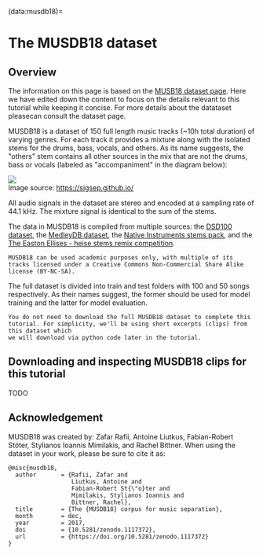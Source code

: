 (data:musdb18)=
# The MUSDB18 dataset

## Overview
The information on this page is based on the [MUSB18 dataset page](https://sigsep.github.io/datasets/musdb.html). Here we have edited down the content 
to focus on the details relevant to this tutorial while keeping it concise. For more details about the datataset pleasecan consult the dataset page.

MUSDB18 is a dataset of 150 full length music tracks (~10h total duration) of varying genres. For each track it provides a mixture along with the isolated stems for the 
drums, bass, vocals, and others. As its name suggests, the "others" stem contains all other sources in the mix that are not the drums, bass or vocals (labeled as 
"accompaniment" in the diagram below):

<img src=https://sigsep.github.io/assets/img/musheader.41c6bf29.png><br/>
Image source: https://sigsep.github.io/

All audio signals in the dataset are stereo and encoded at a sampling rate of 44.1 kHz. The mixture signal is identical to the sum of the stems.

The data in MUSDB18 is compiled from multiple sources: 
the [DSD100 dataset](dsd100.md), 
the [MedleyDB dataset](http://medleydb.weebly.com), 
the [Native Instruments stems pack](https://www.native-instruments.com/en/specials/stems-for-all/free-stems-tracks/),
and the [The Easton Ellises - heise stems remix competition](https://www.heise.de/ct/artikel/c-t-Remix-Wettbewerb-The-Easton-Ellises-2542427.html#englisch).

```{note{
MUSDB18 can be used academic purposes only, with multiple of its tracks licensed under a Creative Commons Non-Commercial Share Alike license (BY-NC-SA).
```

The full dataset is divided into train and test folders with 100 and 50 songs respectively. As their names suggest, the former should be used for model training and 
the latter for model evaluation.

```{note}
You do not need to download the full MUSDB18 dataset to complete this tutorial. For simplicity, we'll be using short excerpts (clips) from this dataset which 
we will download via python code later in the tutorial.  
```

## Downloading and inspecting MUSDB18 clips for this tutorial

TODO


## Acknowledgement
MUSDB18 was created by: Zafar Rafii, Antoine Liutkus, Fabian-Robert Stöter, Stylianos Ioannis Mimilakis, and Rachel Bittner. When using the dataset in your work, 
please be sure to cite it as:

```
@misc{musdb18,
  author       = {Rafii, Zafar and
                  Liutkus, Antoine and
                  Fabian-Robert St{\"o}ter and
                  Mimilakis, Stylianos Ioannis and
                  Bittner, Rachel},
  title        = {The {MUSDB18} corpus for music separation},
  month        = dec,
  year         = 2017,
  doi          = {10.5281/zenodo.1117372},
  url          = {https://doi.org/10.5281/zenodo.1117372}
}
```
